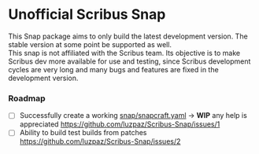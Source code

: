 # Unofficial Scribus Snap

This Snap package aims to only build the latest development version. The stable version at some point be supported as well.  
This snap is not affiliated with the Scribus team. Its objective is to make Scribus dev more available for use and testing, since Scribus development cycles are very long and many bugs and features are fixed in the development version.

### Roadmap

- [ ] Successfully create a working [snap/snapcraft.yaml](snap/snapcraft.yaml) → **WIP** any help is appreciated https://github.com/luzpaz/Scribus-Snap/issues/1
- [ ] Ability to build test builds from patches https://github.com/luzpaz/Scribus-Snap/issues/2
